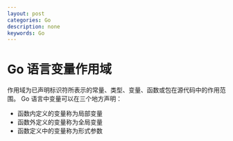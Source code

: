 ```yaml
---
layout: post
categories: Go
description: none
keywords: Go
---
```

# Go 语言变量作用域
作用域为已声明标识符所表示的常量、类型、变量、函数或包在源代码中的作用范围。
Go 语言中变量可以在三个地方声明：
- 函数内定义的变量称为局部变量
- 函数外定义的变量称为全局变量
- 函数定义中的变量称为形式参数
